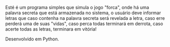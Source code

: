 Esté é um programa simples que simula o jogo "forca", onde há uma palavra secreta que está armazenada no sistema, o usuário deve informar letras que caso contenha
na palavra secreta será revelada a letra, caso erre perderá uma de suas "vidas", caso perca todas terminará em derrota, caso acerte todas as letras, terminara em vitória!

Desenvolvido em Python.
